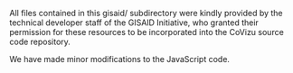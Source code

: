 All files contained in this gisaid/ subdirectory were kindly 
provided by the technical developer staff of the GISAID 
Initiative, who granted their permission for these resources
to be incorporated into the CoVizu source code repository.

We have made minor modifications to the JavaScript code.

